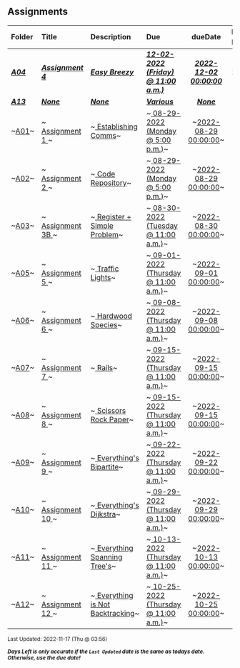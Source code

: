 ## Assignments

| Folder | Title | Description | Due | dueDate | Days Left<sup>*</sup> |
|:------|:------|:------|:------|:-----:|-----|
| ***<a href="https://github.com/rugbyprof/4883-Programming_Techniques/tree/master/Assignments/A04">A04</a>*** | ***<a href="https://github.com/rugbyprof/4883-Programming_Techniques/tree/master/Assignments/A04"> Assignment 4  </a>*** | ***<a href="https://github.com/rugbyprof/4883-Programming_Techniques/tree/master/Assignments/A04"> Easy Breezy</a>*** | ***<a href="https://github.com/rugbyprof/4883-Programming_Techniques/tree/master/Assignments/A04"> 12-02-2022 (Friday) @ 11:00 a.m.)</a>*** | ***<a href="https://github.com/rugbyprof/4883-Programming_Techniques/tree/master/Assignments/A04">2022-12-02 00:00:00</a>*** | 15 |
| ***<a href="https://github.com/rugbyprof/4883-Programming_Techniques/tree/master/Assignments/A13">A13</a>*** | ***<a href="https://github.com/rugbyprof/4883-Programming_Techniques/tree/master/Assignments/A13">None</a>*** | ***<a href="https://github.com/rugbyprof/4883-Programming_Techniques/tree/master/Assignments/A13">None</a>*** | ***<a href="https://github.com/rugbyprof/4883-Programming_Techniques/tree/master/Assignments/A13"> Various</a>*** | ***<a href="https://github.com/rugbyprof/4883-Programming_Techniques/tree/master/Assignments/A13">None</a>*** |  |
| ~<a href="https://github.com/rugbyprof/4883-Programming_Techniques/tree/master/Assignments/A01">A01</a>~ | ~<a href="https://github.com/rugbyprof/4883-Programming_Techniques/tree/master/Assignments/A01"> Assignment 1 </a>~ | ~<a href="https://github.com/rugbyprof/4883-Programming_Techniques/tree/master/Assignments/A01"> Establishing Comms</a>~ | ~<a href="https://github.com/rugbyprof/4883-Programming_Techniques/tree/master/Assignments/A01"> 08-29-2022 (Monday @ 5:00 p.m.)</a>~ | ~<a href="https://github.com/rugbyprof/4883-Programming_Techniques/tree/master/Assignments/A01">2022-08-29 00:00:00</a>~ | ---- |
| ~<a href="https://github.com/rugbyprof/4883-Programming_Techniques/tree/master/Assignments/A02">A02</a>~ | ~<a href="https://github.com/rugbyprof/4883-Programming_Techniques/tree/master/Assignments/A02"> Assignment 2 </a>~ | ~<a href="https://github.com/rugbyprof/4883-Programming_Techniques/tree/master/Assignments/A02"> Code Repository</a>~ | ~<a href="https://github.com/rugbyprof/4883-Programming_Techniques/tree/master/Assignments/A02"> 08-29-2022 (Monday @ 5:00 p.m.)</a>~ | ~<a href="https://github.com/rugbyprof/4883-Programming_Techniques/tree/master/Assignments/A02">2022-08-29 00:00:00</a>~ | ---- |
| ~<a href="https://github.com/rugbyprof/4883-Programming_Techniques/tree/master/Assignments/A03">A03</a>~ | ~<a href="https://github.com/rugbyprof/4883-Programming_Techniques/tree/master/Assignments/A03"> Assignment 3B </a>~ | ~<a href="https://github.com/rugbyprof/4883-Programming_Techniques/tree/master/Assignments/A03"> Register + Simple Problem</a>~ | ~<a href="https://github.com/rugbyprof/4883-Programming_Techniques/tree/master/Assignments/A03"> 08-30-2022 (Tuesday @ 11:00 a.m.)</a>~ | ~<a href="https://github.com/rugbyprof/4883-Programming_Techniques/tree/master/Assignments/A03">2022-08-30 00:00:00</a>~ | ---- |
| ~<a href="https://github.com/rugbyprof/4883-Programming_Techniques/tree/master/Assignments/A05">A05</a>~ | ~<a href="https://github.com/rugbyprof/4883-Programming_Techniques/tree/master/Assignments/A05"> Assignment 5 </a>~ | ~<a href="https://github.com/rugbyprof/4883-Programming_Techniques/tree/master/Assignments/A05"> Traffic Lights</a>~ | ~<a href="https://github.com/rugbyprof/4883-Programming_Techniques/tree/master/Assignments/A05"> 09-01-2022 (Thursday @ 11:00 a.m.)</a>~ | ~<a href="https://github.com/rugbyprof/4883-Programming_Techniques/tree/master/Assignments/A05">2022-09-01 00:00:00</a>~ | ---- |
| ~<a href="https://github.com/rugbyprof/4883-Programming_Techniques/tree/master/Assignments/A06">A06</a>~ | ~<a href="https://github.com/rugbyprof/4883-Programming_Techniques/tree/master/Assignments/A06"> Assignment 6 </a>~ | ~<a href="https://github.com/rugbyprof/4883-Programming_Techniques/tree/master/Assignments/A06"> Hardwood Species</a>~ | ~<a href="https://github.com/rugbyprof/4883-Programming_Techniques/tree/master/Assignments/A06"> 09-08-2022 (Thursday @ 11:00 a.m.)</a>~ | ~<a href="https://github.com/rugbyprof/4883-Programming_Techniques/tree/master/Assignments/A06">2022-09-08 00:00:00</a>~ | ---- |
| ~<a href="https://github.com/rugbyprof/4883-Programming_Techniques/tree/master/Assignments/A07">A07</a>~ | ~<a href="https://github.com/rugbyprof/4883-Programming_Techniques/tree/master/Assignments/A07"> Assignment 7 </a>~ | ~<a href="https://github.com/rugbyprof/4883-Programming_Techniques/tree/master/Assignments/A07"> Rails</a>~ | ~<a href="https://github.com/rugbyprof/4883-Programming_Techniques/tree/master/Assignments/A07"> 09-15-2022 (Thursday @ 11:00 a.m.)</a>~ | ~<a href="https://github.com/rugbyprof/4883-Programming_Techniques/tree/master/Assignments/A07">2022-09-15 00:00:00</a>~ | ---- |
| ~<a href="https://github.com/rugbyprof/4883-Programming_Techniques/tree/master/Assignments/A08">A08</a>~ | ~<a href="https://github.com/rugbyprof/4883-Programming_Techniques/tree/master/Assignments/A08"> Assignment 8 </a>~ | ~<a href="https://github.com/rugbyprof/4883-Programming_Techniques/tree/master/Assignments/A08"> Scissors Rock Paper</a>~ | ~<a href="https://github.com/rugbyprof/4883-Programming_Techniques/tree/master/Assignments/A08"> 09-15-2022 (Thursday @ 11:00 a.m.)</a>~ | ~<a href="https://github.com/rugbyprof/4883-Programming_Techniques/tree/master/Assignments/A08">2022-09-15 00:00:00</a>~ | ---- |
| ~<a href="https://github.com/rugbyprof/4883-Programming_Techniques/tree/master/Assignments/A09">A09</a>~ | ~<a href="https://github.com/rugbyprof/4883-Programming_Techniques/tree/master/Assignments/A09"> Assignment 9 </a>~ | ~<a href="https://github.com/rugbyprof/4883-Programming_Techniques/tree/master/Assignments/A09"> Everything's Bipartite</a>~ | ~<a href="https://github.com/rugbyprof/4883-Programming_Techniques/tree/master/Assignments/A09"> 09-22-2022 (Thursday @ 11:00 a.m.)</a>~ | ~<a href="https://github.com/rugbyprof/4883-Programming_Techniques/tree/master/Assignments/A09">2022-09-22 00:00:00</a>~ | ---- |
| ~<a href="https://github.com/rugbyprof/4883-Programming_Techniques/tree/master/Assignments/A10">A10</a>~ | ~<a href="https://github.com/rugbyprof/4883-Programming_Techniques/tree/master/Assignments/A10"> Assignment 10 </a>~ | ~<a href="https://github.com/rugbyprof/4883-Programming_Techniques/tree/master/Assignments/A10"> Everything's Dijkstra</a>~ | ~<a href="https://github.com/rugbyprof/4883-Programming_Techniques/tree/master/Assignments/A10"> 09-29-2022 (Thursday @ 11:00 a.m.)</a>~ | ~<a href="https://github.com/rugbyprof/4883-Programming_Techniques/tree/master/Assignments/A10">2022-09-29 00:00:00</a>~ | ---- |
| ~<a href="https://github.com/rugbyprof/4883-Programming_Techniques/tree/master/Assignments/A11">A11</a>~ | ~<a href="https://github.com/rugbyprof/4883-Programming_Techniques/tree/master/Assignments/A11"> Assignment 11 </a>~ | ~<a href="https://github.com/rugbyprof/4883-Programming_Techniques/tree/master/Assignments/A11"> Everything Spanning Tree's</a>~ | ~<a href="https://github.com/rugbyprof/4883-Programming_Techniques/tree/master/Assignments/A11"> 10-13-2022 (Thursday @ 11:00 a.m.)</a>~ | ~<a href="https://github.com/rugbyprof/4883-Programming_Techniques/tree/master/Assignments/A11">2022-10-13 00:00:00</a>~ | ---- |
| ~<a href="https://github.com/rugbyprof/4883-Programming_Techniques/tree/master/Assignments/A12">A12</a>~ | ~<a href="https://github.com/rugbyprof/4883-Programming_Techniques/tree/master/Assignments/A12"> Assignment 12 </a>~ | ~<a href="https://github.com/rugbyprof/4883-Programming_Techniques/tree/master/Assignments/A12"> Everything is Not Backtracking</a>~ | ~<a href="https://github.com/rugbyprof/4883-Programming_Techniques/tree/master/Assignments/A12"> 10-25-2022 (Thursday @ 11:00 a.m.)</a>~ | ~<a href="https://github.com/rugbyprof/4883-Programming_Techniques/tree/master/Assignments/A12">2022-10-25 00:00:00</a>~ | ---- |

<sup>Last Updated: 2022-11-17 (Thu @ 03:56)</sup> 

<sup>***Days Left is only accurate if the `Last Updated` date is the same as todays date. Otherwise, use the due date!***</sup> 